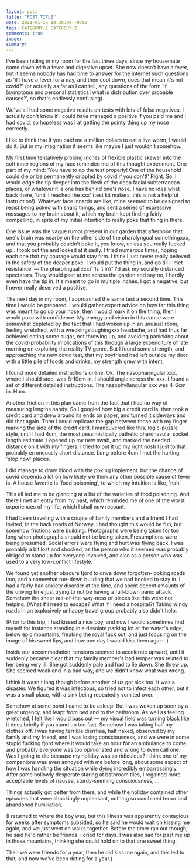 ```yaml
---
layout: post
title: "POST TITLE"
date: 2021-01-xx 10:30:00 -0700
tags: CATEGORY-1 CATEGORY-2
comments: true
image:
summary:
---
```

<!--ex-->
I've been hiding in my room for the last three days, since my housemate came down with a fever and digestive upset. She now doesn't have a fever, but it seems nobody has had time to answer for the internet such questions as 'if I have a fever for a day, and then cool down, does that mean it's not covid?' (or actually as far as I can tell, any questions of the form 'if [symptoms and personal statistics] what is distribution over probable causes?', so that's endlessly confusing).

We've all had some negative results on tests with lots of false negatives. I actually don't know if I could have managed a positive if you paid me and I had covid, so hopeless was I at getting the pointy thing up my nose correctly.

I like to think that if you paid me a million dollars to eat a live worm, I would do it. But in my imagination it seems like maybe I just wouldn't somehow.

My first time tentatively probing inches of flexible plastic skewer into the soft inner regions of my face reminded me of this thought experiment. One part of my mind: 'You have to do the test properly! One of the household could die or be permanently crippled by covid if you don't!' Right. So. I would edge the tip deeper into the flesh of the deep facial subterranean places, or whatever it is one has behind one's nose,  I have no idea what back there, 'until I reached the xxx' (test kit makers, this is not a helpful instruction!). Whatever face innards are like, mine seemed to be designed to resist being poked with sharp things, and sent a series of expressive messages to my brain about it, which my brain kept finding fairly compelling, in spite of my initial intention to really poke that thing in there.

One issue was the vague rumor present in our garden that afternoon that one's brain was nearby on the other side of the pharolyngual somethingxxx, and that you probably couldn't poke it, you know, unless you really fucked up..  I took out the  and looked at it sadly. I tried numerous times, hoping each one that my courage would stay firm. I think I just never really believed in the safety of the deeper poke. I would put the thing in, and go till I 'met resistance' — the pharolingual xxx? 'Is it in?' I'd ask my socially distanced spectators. They would peer at me across the garden and say no, I hardly even have the tip in. It's meant to go in multiple inches. I got a negative, but I never really deserved a positive.

The next day in my room, I approached the same test a second time. This time I would be prepared. I would gather expert advice on how far this thing was meant to go up your nose, then I would mark it on the thing, then I would poke with confidence. My energy and vision in this cause were somewhat depleted by the fact that I had woken up in an unusual room, feeling wretched, with a wreckingsloughingxxx headache, and had thus far achieved eating some sugar, not throwing up, and avoiding panicking about the covid-probability implications of this through a large expenditure of late morning on exploring the reality TV genre. But I found some strength, and approaching the new covid test, that my boyfriend had left outside my door with a little pile of foods and drinks, my strength grew with intent.

I found more detailed instructions online. Ok. The nasopharingular xxx, where I should stop, was 8-10cm in. I should angle across the xxx. I found a set of different detailed instructions. The nasophyllangular xxx was 4-6cm in. Hum.

Another friction in this plan came from the fact that i had no way of measuring lengths handy. So I googled how big a credit card is, then took a credit card and drew around its ends on paper, and turned it sideways and did that again. Then I could replicate the gap between those with my finger marking the side of the credit card. I maneuvered like this, logic-puzzle style, until I had 4cm, the most pessimistically pathetic pharonasular socket length estimate. I opened up my new swab, and marked the needed distance on it with my fingers. I tried to put it up my right nostril just to that probably erroneously short distance. Long before 4cm I met the hurting, 'stop now' places.




I did manage to draw blood with the poking implement. but the chance of covid depends a lot on how likely we think any other possible cause of fever is. A house favorite is 'food poisoning', to which my intuition is like, 'nah'.  

This all led me to be glancing at a list of the varieties of food poisoning. And there I met an entry from my past, which reminded me of one of the worst experiences of my life, which I shall now recount.

I had been traveling with a couple of family members and a friend I had invited, in the back roads of Norway. I had thought this would be fun, but somehow frictions were building. Photographs were being taken for too long when photographs should not be being taken. Presumptions were being presumed. Social errors were flying and hurt was flying back. I was probably a bit lost and shocked, as the person who it seemed was probably obliged to stand up for everyone involved, and also as a person who was used to a very low-conflict lifestyle.

We found yet another obscure fjord to drive down forgotten-looking roads into, and a somewhat run-down building that we had booked to stay in. I had a fairly bad anxiety disorder at the time, and spent decent amounts of the driving time just trying to not be having a full-blown panic attack. Somehow the sheer out-of-the-way-ness of places like this were not helping. (What if I need to escape? What if I need a hospital?) Taking windy roads in an explosively unhappy travel group probably also didn't help.

(Prior to this trip, I had kissed a nice boy, and now I would sometimes find myself for instance standing in a desolate parking lot at the water's edge, below epic mountains, freaking the royal fuck out, and just focusing on the image of his sweet lips, and how one day I would kiss them again..)

Inside our accommodation, tensions seemed to accelerate upward, until it suddenly became clear that my family member's bad temper was related to her being very ill. She got suddenly pale and had to lie down. She threw up. She seemed weak and in a bad way, and we didn't know what was wrong.

I think it wasn't long though before another of us got sick too. It was a disaster. We figured it was infectious, so tried not to infect each other, but it was a small place, with a sink being repeatedly vomited over.

Somehow at some point I came to be asleep. But I was woken up soon by a great urgency, and leapt from bed and to the bathroom. As well as feeling wretched, I felt like I would pass out — my visual field was turning black like it does briefly if you stand up too fast. Somehow I was taking half my clothes off. I was having terrible diarrhea, half naked, observed by my family and my friend, and I was losing consciousness, and we were in some stupid fucking fjord where it would take an hour for an ambulance to come, and probably everyone was too opinionated and wrong to even call one. Was I going to die because my holiday was so ridiculous? I think one of my companions was even annoyed with me before long, about some aspect of how I was handling the situation while dying incredibly embarrassingly. After some hollowly desperate staring at bathroom tiles, I regained more acceptable levels of nausea, sturdy-seeming consciousness, ...

Things actually got better from there, and while the holiday contained other episodes that were shockingly unpleasant, nothing so combined terror and abandoned humiliation.

(I returned to where the boy was, but this illness was apparently contagious for weeks after symptoms subsided, so he said he would wait on kissing me again, and we just went on walks together. Before the timer ran out though, he said he'd rather be friends. I cried for days. I was also sad for past me up in those mountains, thinking she could hold on to that one sweet thing.

Then we were friends for a year, then he did kiss me again, and this led to that, and now we've been dating for a year.)
